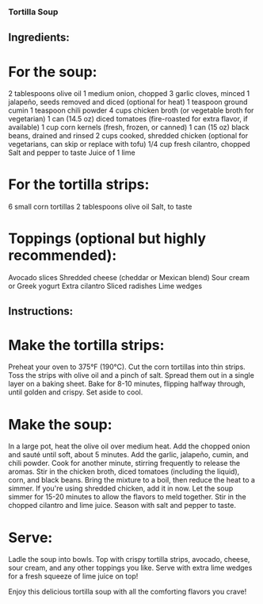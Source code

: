 ### Tortilla Soup

## Ingredients:
# For the soup:

2 tablespoons olive oil
1 medium onion, chopped
3 garlic cloves, minced
1 jalapeño, seeds removed and diced (optional for heat)
1 teaspoon ground cumin
1 teaspoon chili powder
4 cups chicken broth (or vegetable broth for vegetarian)
1 can (14.5 oz) diced tomatoes (fire-roasted for extra flavor, if available)
1 cup corn kernels (fresh, frozen, or canned)
1 can (15 oz) black beans, drained and rinsed
2 cups cooked, shredded chicken (optional for vegetarians, can skip or replace with tofu)
1/4 cup fresh cilantro, chopped
Salt and pepper to taste
Juice of 1 lime

# For the tortilla strips:
6 small corn tortillas
2 tablespoons olive oil
Salt, to taste

# Toppings (optional but highly recommended):
Avocado slices
Shredded cheese (cheddar or Mexican blend)
Sour cream or Greek yogurt
Extra cilantro
Sliced radishes
Lime wedges

## Instructions:

# Make the tortilla strips:
Preheat your oven to 375°F (190°C).
Cut the corn tortillas into thin strips.
Toss the strips with olive oil and a pinch of salt.
Spread them out in a single layer on a baking sheet.
Bake for 8-10 minutes, flipping halfway through, until golden and crispy. Set aside to cool.

# Make the soup:
In a large pot, heat the olive oil over medium heat. Add the chopped onion and sauté until soft, about 5 minutes.
Add the garlic, jalapeño, cumin, and chili powder. Cook for another minute, stirring frequently to release the aromas.
Stir in the chicken broth, diced tomatoes (including the liquid), corn, and black beans.
Bring the mixture to a boil, then reduce the heat to a simmer.
If you're using shredded chicken, add it in now. Let the soup simmer for 15-20 minutes to allow the flavors to meld together.
Stir in the chopped cilantro and lime juice. Season with salt and pepper to taste.

# Serve:
Ladle the soup into bowls.
Top with crispy tortilla strips, avocado, cheese, sour cream, and any other toppings you like.
Serve with extra lime wedges for a fresh squeeze of lime juice on top!

Enjoy this delicious tortilla soup with all the comforting flavors you crave!
